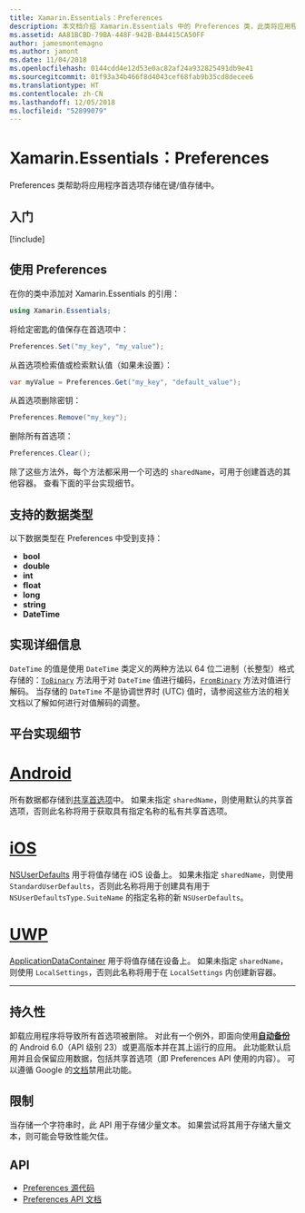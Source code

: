 ```yaml
---
title: Xamarin.Essentials：Preferences
description: 本文档介绍 Xamarin.Essentials 中的 Preferences 类，此类将应用程序首选项保存在键/值存储中。 本文还讨论了如何使用类和可以存储的数据类型。
ms.assetid: AA81BCBD-79BA-448F-942B-BA4415CA50FF
author: jamesmontemagno
ms.author: jamont
ms.date: 11/04/2018
ms.openlocfilehash: 0144cdd4e12d53e0ac82af24a932825491db9e41
ms.sourcegitcommit: 01f93a34b466f8d4043cef68fab9b35cd8decee6
ms.translationtype: HT
ms.contentlocale: zh-CN
ms.lasthandoff: 12/05/2018
ms.locfileid: "52899079"
---
```

# <a name="xamarinessentials-preferences"></a>Xamarin.Essentials：Preferences

Preferences 类帮助将应用程序首选项存储在键/值存储中。

## <a name="get-started"></a>入门

[!include[](~/essentials/includes/get-started.md)]

## <a name="using-preferences"></a>使用 Preferences

在你的类中添加对 Xamarin.Essentials 的引用：

```csharp
using Xamarin.Essentials;
```

将给定密匙的值保存在首选项中：

```csharp
Preferences.Set("my_key", "my_value");
```

从首选项检索值或检索默认值（如果未设置）：

```csharp
var myValue = Preferences.Get("my_key", "default_value");
```

从首选项删除密钥：

```csharp
Preferences.Remove("my_key");
```

删除所有首选项：

```csharp
Preferences.Clear();
```

除了这些方法外，每个方法都采用一个可选的 `sharedName`，可用于创建首选的其他容器。 查看下面的平台实现细节。

## <a name="supported-data-types"></a>支持的数据类型

以下数据类型在 Preferences 中受到支持：

- **bool**
- **double**
- **int**
- **float**
- **long**
- **string**
- **DateTime**

## <a name="implementation-details"></a>实现详细信息

`DateTime` 的值是使用 `DateTime` 类定义的两种方法以 64 位二进制（长整型）格式存储的：[`ToBinary`](xref:System.DateTime.ToBinary) 方法用于对 `DateTime` 值进行编码，[`FromBinary`](xref:System.DateTime.FromBinary(System.Int64)) 方法对值进行解码。 当存储的 `DateTime` 不是协调世界时 (UTC) 值时，请参阅这些方法的相关文档以了解如何进行对值解码的调整。

## <a name="platform-implementation-specifics"></a>平台实现细节

# <a name="androidtabandroid"></a>[Android](#tab/android)

所有数据都存储到[共享首选项](https://developer.android.com/training/data-storage/shared-preferences.html)中。 如果未指定 `sharedName`，则使用默认的共享首选项，否则此名称将用于获取具有指定名称的私有共享首选项。

# <a name="iostabios"></a>[iOS](#tab/ios)

[NSUserDefaults](https://docs.microsoft.com/xamarin/ios/app-fundamentals/user-defaults) 用于将值存储在 iOS 设备上。 如果未指定 `sharedName`，则使用 `StandardUserDefaults`，否则此名称将用于创建具有用于 `NSUserDefaultsType.SuiteName` 的指定名称的新 `NSUserDefaults`。

# <a name="uwptabuwp"></a>[UWP](#tab/uwp)

[ApplicationDataContainer](https://docs.microsoft.com/uwp/api/windows.storage.applicationdatacontainer) 用于将值存储在设备上。 如果未指定 `sharedName`，则使用 `LocalSettings`，否则此名称将用于在 `LocalSettings` 内创建新容器。

--------------

## <a name="persistence"></a>持久性

卸载应用程序将导致所有首选项被删除。 对此有一个例外，即面向使用[__自动备份__](https://developer.android.com/guide/topics/data/autobackup)的 Android 6.0（API 级别 23）或更高版本并在其上运行的应用。 此功能默认启用并且会保留应用数据，包括共享首选项（即 Preferences API 使用的内容）。 可以遵循 Google 的[文档](https://developer.android.com/guide/topics/data/autobackup)禁用此功能。

## <a name="limitations"></a>限制

当存储一个字符串时，此 API 用于存储少量文本。  如果尝试将其用于存储大量文本，则可能会导致性能欠佳。

## <a name="api"></a>API

- [Preferences 源代码](https://github.com/xamarin/Essentials/tree/master/Xamarin.Essentials/Preferences)
- [Preferences API 文档](xref:Xamarin.Essentials.Preferences)
